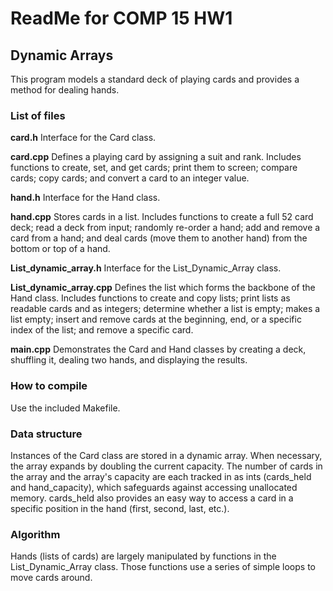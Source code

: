# ReadMe for COMP 15 HW1 
## Dynamic Arrays

This program models a standard deck of playing cards and provides a method for
dealing hands.

### List of files
**card.h**
Interface for the Card class.

**card.cpp**
Defines a playing card by assigning a suit and rank. Includes functions to 
create, set, and get cards; print them to screen; compare cards; copy cards; 
and convert a card to an integer value.

**hand.h**
Interface for the Hand class.

**hand.cpp**
Stores cards in a list. Includes functions to create a full 52 card deck; read 
a deck from input; randomly re-order a hand; add and remove a card from a hand;
and deal cards (move them to another hand) from the bottom or top of a hand.

**List_dynamic_array.h**
Interface for the List_Dynamic_Array class.

**List_dynamic_array.cpp**
Defines the list which forms the backbone of the Hand class. Includes functions
to create and copy lists; print lists as readable cards and as integers; 
determine whether a list is empty; makes a list empty; insert and remove
cards at the beginning, end, or a specific index of the list; and remove a
specific card.

**main.cpp**
Demonstrates the Card and Hand classes by creating a deck, shuffling it, 
dealing two hands, and displaying the results. 

### How to compile
Use the included Makefile.

### Data structure
Instances of the Card class are stored in a dynamic array. When necessary, the 
array expands by doubling the current capacity. The number of cards in the 
array and the array's capacity are each tracked in as ints (cards_held and 
hand_capacity), which safeguards against accessing unallocated memory. 
cards_held also provides an easy way to access a card in a specific position 
in the hand (first, second, last, etc.). 

### Algorithm
Hands (lists of cards) are largely manipulated by functions in the 
List_Dynamic_Array class. Those functions use a series of simple loops to 
move cards around. 
